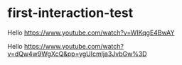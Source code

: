 # first-interaction-test

Hello
https://www.youtube.com/watch?v=WIKqgE4BwAY


Hello 
<https://www.youtube.com/watch?v=dQw4w9WgXcQ&pp=ygUIcmlja3JvbGw%3D>
